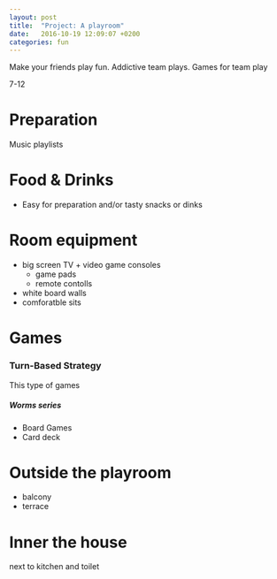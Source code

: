 ```yaml
---
layout: post
title:  "Project: A playroom"
date:   2016-10-19 12:09:07 +0200
categories: fun
---
```


Make your friends play fun. Addictive team plays.
Games for team play

7-12

# Preparation
Music playlists

# Food & Drinks 
* Easy for preparation and/or tasty snacks or dinks

# Room equipment
* big screen TV + video game consoles 
  * game pads 
  * remote contolls
* white board walls
* comforatble sits 

# Games

### Turn-Based Strategy
This type of games 
##### Worms series

* Board Games
* Card deck 


# Outside the playroom
* balcony
* terrace

# Inner the house
next to kitchen and toilet
